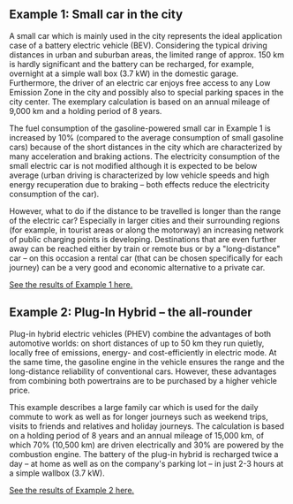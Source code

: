 ## Example 1: Small car in the city

A small car which is mainly used in the city represents the ideal application case of a battery electric vehicle (BEV). Considering the typical driving distances in urban and suburban areas, the limited range of approx. 150 km is hardly significant and the battery can be recharged, for example, overnight at a simple wall box (3.7 kW) in the domestic garage. Furthermore, the driver of an electric car enjoys free access to any Low Emission Zone in the city and possibly also to special parking spaces in the city center. The exemplary calculation is based on an annual mileage of 9,000 km and a holding period of 8 years.

The fuel consumption of the gasoline-powered small car in Example 1 is increased by 10% (compared to the average consumption of small gasoline cars) because of the short distances in the city which are characterized by many acceleration and braking actions. The electricity consumption of the small electric car is not modified although it is expected to be below average (urban driving is characterized by low vehicle speeds and high energy recuperation due to braking – both effects reduce the electricity consumption of the car).

However, what to do if the distance to be travelled is longer than the range of the electric car? Especially in larger cities and their surrounding regions (for example, in tourist areas or along the motorway) an increasing network of public charging points is developing. Destinations that are even further away can be reached either by train or remote bus or by a "long-distance" car – on this occasion a rental car (that can be chosen specifically for each journey) can be a very good and economic alternative to a private car.

[See the results of Example 1 here.](http://emob-kostenrechner.oeko.de/#/permalink?vehicles=%5B%7B%22acquisition_year%22%3A2017%2C%22holding_time%22%3A8%2C%22mileage%22%3A9000%2C%22energy_type%22%3A%22benzin%22%2C%22car_type%22%3A%22klein%22%2C%22charging_option%22%3A%22Wallbox%20bis%2022kW%22%2C%22fuel_consumption%22%3A6.86%2C%22maintenance_costs_total%22%3A314%2C%22maintenance_costs_repairs%22%3A151.2%2C%22maintenance_costs_inspection%22%3A98.28%2C%22maintenance_costs_tires%22%3A64.8%2C%22traffic%22%3A%22normaler%20Verkehr%22%2C%22maintenance_costs_charger%22%3A0%2C%22fleet_size%22%3A1%2C%22electricity_consumption%22%3A0%2C%22share_electric%22%3A49%2C%22second_charge%22%3Afalse%2C%22reichweite%22%3A150%2C%22residual_value_method%22%3A%22Methode%202%22%2C%22second_user_holding_time%22%3A6%2C%22second_user_yearly_mileage%22%3A10000%2C%22max_battery_charges%22%3A2500%2C%22energy_source%22%3A%22strom_mix%22%2C%22fixed_costs_car_tax%22%3A66.6%2C%22fixed_costs_insurance%22%3A721%2C%22fixed_costs_check_up%22%3A47.45%2C%22fixed_costs_total%22%3A835.05%2C%22praemie%22%3Atrue%2C%22acquisition_price%22%3A12279%2C%22inflationsrate%22%3A1.5%2C%22evolution_hydrocarbon_price_until_2050%22%3A2%2C%22evolution_elec_price_until_2020%22%3A1.3%2C%22evolution_elec_price_until_2030%22%3A-0.27999999999999997%2C%22evolution_elec_price_until_2050%22%3A-0.58%2C%22residual_value_fixed%22%3A2907%2C%22charging_option_cost%22%3A0%2C%22cash_bonus_amount%22%3A0%2C%22discount_rate%22%3A4%7D%2C%7B%22acquisition_year%22%3A2017%2C%22holding_time%22%3A8%2C%22mileage%22%3A9000%2C%22energy_type%22%3A%22BEV%22%2C%22car_type%22%3A%22klein%22%2C%22charging_option%22%3A%22Wallbox%203.7kW%22%2C%22fuel_consumption%22%3A6.24%2C%22maintenance_costs_total%22%3A287%2C%22maintenance_costs_repairs%22%3A123.98%2C%22maintenance_costs_inspection%22%3A98.28%2C%22maintenance_costs_tires%22%3A64.8%2C%22traffic%22%3A%22normaler%20Verkehr%22%2C%22maintenance_costs_charger%22%3A15%2C%22fleet_size%22%3A1%2C%22electricity_consumption%22%3A14.29%2C%22share_electric%22%3A49%2C%22second_charge%22%3Afalse%2C%22reichweite%22%3A150%2C%22residual_value_method%22%3A%22Methode%202%22%2C%22second_user_holding_time%22%3A6%2C%22second_user_yearly_mileage%22%3A10000%2C%22max_battery_charges%22%3A2500%2C%22energy_source%22%3A%22strom_mix%22%2C%22fixed_costs_car_tax%22%3A0%2C%22fixed_costs_insurance%22%3A721%2C%22fixed_costs_check_up%22%3A28.25%2C%22fixed_costs_total%22%3A749.25%2C%22praemie%22%3Atrue%2C%22acquisition_price%22%3A21194%2C%22inflationsrate%22%3A1.5%2C%22evolution_hydrocarbon_price_until_2050%22%3A2%2C%22evolution_elec_price_until_2020%22%3A1.3%2C%22evolution_elec_price_until_2030%22%3A-0.27999999999999997%2C%22evolution_elec_price_until_2050%22%3A-0.58%2C%22residual_value_fixed%22%3A5973%2C%22charging_option_cost%22%3A357%2C%22cash_bonus_amount%22%3A4000%2C%22discount_rate%22%3A4%7D%5D)

## Example 2: Plug-In Hybrid – the all-rounder

Plug-in hybrid electric vehicles (PHEV) combine the advantages of both automotive worlds: on short distances of up to 50 km they run quietly, locally free of emissions, energy- and cost-efficiently in electric mode. At the same time, the gasoline engine in the vehicle ensures the range and the long-distance reliability of conventional cars. However, these advantages from combining both powertrains are to be purchased by a higher vehicle price.

This example describes a large family car which is used for the daily commute to work as well as for longer journeys such as weekend trips, visits to friends and relatives and holiday journeys. The calculation is based on a holding period of 8 years and an annual mileage of 15,000 km, of which 70% (10,500 km) are driven electrically and 30% are powered by the combustion engine. The battery of the plug-in hybrid is recharged twice a day – at home as well as on the company's parking lot – in just 2-3 hours at a simple wallbox (3.7 kW).

[See the results of Example 2 here.](http://emob-kostenrechner.oeko.de/#/permalink?vehicles=%5B%7B%22acquisition_year%22%3A2017%2C%22holding_time%22%3A8%2C%22mileage%22%3A15000%2C%22energy_type%22%3A%22diesel%22%2C%22car_type%22%3A%22gro%C3%9F%22%2C%22charging_option%22%3A%22Wallbox%20bis%2022kW%22%2C%22fuel_consumption%22%3A5.84%2C%22maintenance_costs_total%22%3A752%2C%22maintenance_costs_repairs%22%3A309.6%2C%22maintenance_costs_inspection%22%3A195.3%2C%22maintenance_costs_tires%22%3A246.6%2C%22traffic%22%3A%22normaler%20Verkehr%22%2C%22maintenance_costs_charger%22%3A0%2C%22fleet_size%22%3A1%2C%22electricity_consumption%22%3A0%2C%22share_electric%22%3A49%2C%22second_charge%22%3Afalse%2C%22reichweite%22%3A150%2C%22residual_value_method%22%3A%22Methode%202%22%2C%22second_user_holding_time%22%3A6%2C%22second_user_yearly_mileage%22%3A10000%2C%22max_battery_charges%22%3A2500%2C%22energy_source%22%3A%22strom_mix%22%2C%22fixed_costs_car_tax%22%3A227.01%2C%22fixed_costs_insurance%22%3A1093%2C%22fixed_costs_check_up%22%3A47.45%2C%22fixed_costs_total%22%3A1367.46%2C%22praemie%22%3Atrue%2C%22inflationsrate%22%3A1.5%2C%22evolution_hydrocarbon_price_until_2050%22%3A2%2C%22evolution_elec_price_until_2020%22%3A1.3%2C%22evolution_elec_price_until_2030%22%3A-0.27999999999999997%2C%22evolution_elec_price_until_2050%22%3A-0.58%2C%22charging_option_cost%22%3A0%2C%22cash_bonus_amount%22%3A0%2C%22discount_rate%22%3A4%7D%2C%7B%22acquisition_year%22%3A2017%2C%22holding_time%22%3A8%2C%22mileage%22%3A15000%2C%22energy_type%22%3A%22hybrid-benzin%22%2C%22car_type%22%3A%22gro%C3%9F%22%2C%22charging_option%22%3A%22Wallbox%203.7kW%22%2C%22fuel_consumption%22%3A6.95%2C%22maintenance_costs_total%22%3A801%2C%22maintenance_costs_repairs%22%3A311.4%2C%22maintenance_costs_inspection%22%3A198%2C%22maintenance_costs_tires%22%3A291.6%2C%22traffic%22%3A%22normaler%20Verkehr%22%2C%22maintenance_costs_charger%22%3A15%2C%22fleet_size%22%3A1%2C%22electricity_consumption%22%3A20%2C%22share_electric%22%3A70%2C%22second_charge%22%3Atrue%2C%22reichweite%22%3A50%2C%22residual_value_method%22%3A%22Methode%202%22%2C%22second_user_holding_time%22%3A6%2C%22second_user_yearly_mileage%22%3A10000%2C%22max_battery_charges%22%3A2500%2C%22energy_source%22%3A%22strom_mix%22%2C%22fixed_costs_car_tax%22%3A48%2C%22fixed_costs_insurance%22%3A1025%2C%22fixed_costs_check_up%22%3A47.45%2C%22fixed_costs_total%22%3A1120.45%2C%22praemie%22%3Atrue%2C%22inflationsrate%22%3A1.5%2C%22evolution_hydrocarbon_price_until_2050%22%3A2%2C%22evolution_elec_price_until_2020%22%3A1.3%2C%22evolution_elec_price_until_2030%22%3A-0.27999999999999997%2C%22evolution_elec_price_until_2050%22%3A-0.58%2C%22charging_option_cost%22%3A357%2C%22cash_bonus_amount%22%3A3000%2C%22discount_rate%22%3A4%7D%5D)
